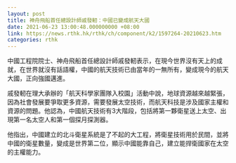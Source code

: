 ```yaml
---
layout: post
title: 神舟飛船首任總設計師戚發軔：中國已變成航天大國
date: 2021-06-23 13:00:48.000000000 +08:00
link: https://news.rthk.hk/rthk/ch/component/k2/1597264-20210623.htm
categories: rthk
---
```


中國工程院院士、神舟飛船首任總設計師戚發軔表示，在現今世界沒有天上的成就，在世界就沒有話語權，中國的航天技術已由當年的一無所有，變成現今的航天大國，正向強國邁進。

戚發軔在理大承辦的「航天科學家團隊入校園」活動中說，地球資源越來越緊張，因為社會發展要爭取更多資源，需要發展太空技術，而航天科技是涉及國家主權和資源的問題。他認為，中國航天技術有3大階段，包括將第一夥衛星送上太空、出現第一名太空人和第一個探月探測器。

他指出，中國建立的北斗衛星系統是了不起的大工程，將衛星技術用於民間，並將中國的衛星數量，變成是世界第二位，顯示中國能靠自己，建立能捍衛國家在太空的主權能力。
